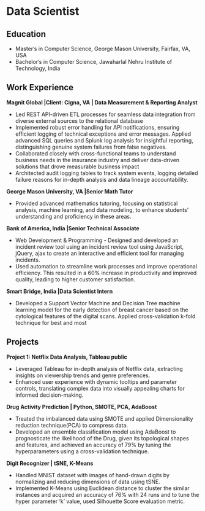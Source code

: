 # Data Scientist


## Education
- Master’s in Computer Science, George Mason University, Fairfax, VA, USA                                         
- Bachelor’s in Computer Science, Jawaharlal Nehru Institute of Technology, India                       


## Work Experience
**Magnit Global |Client: Cigna, VA | Data Measurement & Reporting Analyst**                              

- Led REST API-driven ETL processes for seamless data integration from diverse external sources to the relational database
- Implemented robust error handling for API notifications, ensuring efficient logging of technical exceptions and error messages. Applied advanced SQL queries and Splunk log analysis for insightful reporting, distinguishing genuine system failures from false negatives.
- Collaborated closely with cross-functional teams to understand business needs in the insurance industry and deliver data-driven solutions that drove measurable business impact
- Architected audit logging tables to track system events, logging detailed failure reasons for in-depth analysis and data lineage accountability.

**George Mason University, VA |Senior Math Tutor**			                                         
- Provided advanced mathematics tutoring, focusing on statistical analysis, machine learning, and data modeling, to enhance students' understanding and proficiency in these areas. 

**Bank of America, India |Senior Technical Associate**			                                        
- Web Development & Programming - Designed and developed an incident review tool using an incident review tool using JavaScript, jQuery, ajax to create an interactive and efficient tool for managing incidents.
- Used automation to streamline work processes and improve operational efficiency. This resulted in a 60% increase in productivity and improved quality, leading to higher customer satisfaction.

**Smart Bridge, India |Data Scientist Intern**  			                          
- Developed a Support Vector Machine and Decision Tree machine learning model for the early detection of breast cancer based on the cytological features of the digital scans. Applied cross-validation k-fold technique for best and most                  


## Projects
**Project 1: Netflix Data Analysis, Tableau public**
- Leveraged Tableau for in-depth analysis of Netflix data, extracting insights on viewership trends and genre preferences.
- Enhanced user experience with dynamic tooltips and parameter controls, translating complex data into visually appealing charts for informed decision-making.

**Drug Activity Prediction | Python, SMOTE, PCA, AdaBoost**
- Treated the imbalanced data using SMOTE and applied Dimensionality reduction technique(PCA) to compress data.
- Developed an ensemble classification model using AdaBoost to prognosticate the likelihood of the Drug, given its topological shapes and features, and achieved an accuracy of 79% by tuning the hyperparameters using a cross-validation technique.

**Digit Recognizer | tSNE, K-Means**
- Handled MNIST dataset with images of hand-drawn digits by normalizing and reducing dimensions of data using tSNE.
- Implemented K-Means using Euclidean distance to cluster the similar instances and acquired an accuracy of 76% with 24 runs and to tune the hyper parameter ‘k’ value, used Silhouette Score evaluation metric.

